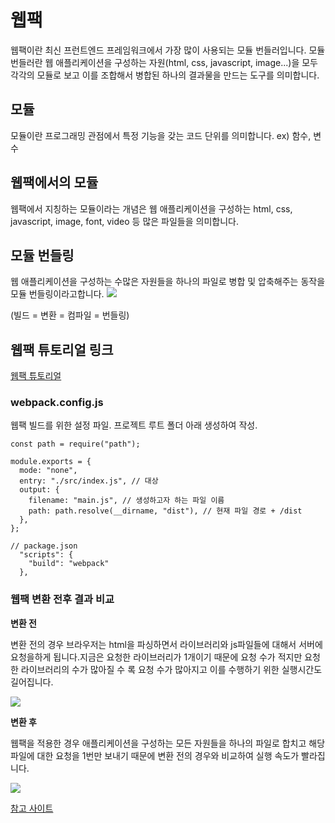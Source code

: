 # 웹팩

웹팩이란 최신 프런트엔드 프레임워크에서 가장 많이 사용되는 모듈 번들러입니다.
모듈 번들러란 웹 애플리케이션을 구성하는 자원(html, css, javascript, image...)을 모두 각각의 모듈로 보고 이를 조합해서 병합된 하나의 결과물을 만드는 도구를 의미합니다.

## 모듈

모듈이란 프로그래밍 관점에서 특정 기능을 갖는 코드 단위를 의미합니다.
ex) 함수, 변수

## 웹팩에서의 모듈

웹팩에서 지칭하는 모듈이라는 개념은 웹 애플리케이션을 구성하는 html, css, javascript, image, font, video 등 많은 파일들을 의미합니다.

## 모듈 번들링

웹 애플리케이션을 구성하는 수많은 자원들을 하나의 파일로 병합 및 압축해주는 동작을 모듈 번들링이라고합니다.
![](https://images.velog.io/images/ksh4820/post/f1b2a572-915d-4bf2-b377-ad42ecc41502/%E1%84%89%E1%85%B3%E1%84%8F%E1%85%B3%E1%84%85%E1%85%B5%E1%86%AB%E1%84%89%E1%85%A3%E1%86%BA%202020-07-11%20%E1%84%8B%E1%85%A9%E1%84%92%E1%85%AE%203.34.07.png)

(빌드 = 변환 = 컴파일 = 번들링)

## 웹팩 튜토리얼 링크

[웹팩 튜토리얼](https://joshua1988.github.io/webpack-guide/getting-started.html#%EC%9B%B9%ED%8C%A9-%EB%A7%9B%EB%B3%B4%EA%B8%B0-%ED%8A%9C%ED%86%A0%EB%A6%AC%EC%96%BC)

### webpack.config.js

웹팩 빌드를 위한 설정 파일. 프로젝트 루트 폴더 아래 생성하여 작성.

```
const path = require("path");

module.exports = {
  mode: "none",
  entry: "./src/index.js", // 대상
  output: {
    filename: "main.js", // 생성하고자 하는 파일 이름
    path: path.resolve(__dirname, "dist"), // 현재 파일 경로 + /dist
  },
};
```

```
// package.json
  "scripts": {
    "build": "webpack"
  },
```

### 웹팩 변환 전후 결과 비교

**변환 전**

변환 전의 경우 브라우저는 html을 파싱하면서 라이브러리와 js파일들에 대해서 서버에 요청을하게 됩니다.지금은 요청한 라이브러리가 1개이기 때문에 요청 수가 적지만 요청한 라이브러리의 수가 많아질 수 록 요청 수가 많아지고 이를 수행하기 위한 실행시간도 길어집니다.

![](https://images.velog.io/images/ksh4820/post/be60d0b0-17d3-47ab-83da-1aea15bba317/%E1%84%89%E1%85%B3%E1%84%8F%E1%85%B3%E1%84%85%E1%85%B5%E1%86%AB%E1%84%89%E1%85%A3%E1%86%BA%202020-07-12%20%E1%84%8B%E1%85%A9%E1%84%8C%E1%85%A5%E1%86%AB%202.07.01.png)

**변환 후**

웹팩을 적용한 경우 애플리케이션을 구성하는 모든 자원들을 하나의 파일로 합치고 해당 파일에 대한 요청을 1번만 보내기 때문에 변환 전의 경우와 비교하여 실행 속도가 빨라집니다.

![](https://images.velog.io/images/ksh4820/post/e9062ae7-da44-4b0c-84d1-6f37306fd0e6/%E1%84%89%E1%85%B3%E1%84%8F%E1%85%B3%E1%84%85%E1%85%B5%E1%86%AB%E1%84%89%E1%85%A3%E1%86%BA%202020-07-12%20%E1%84%8B%E1%85%A9%E1%84%8C%E1%85%A5%E1%86%AB%202.06.49.png)

[참고 사이트](https://joshua1988.github.io/webpack-guide/webpack/what-is-webpack.html#%EC%9B%B9%ED%8C%A9%EC%9D%B4%EB%9E%80)
